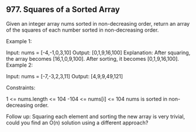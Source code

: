 ## 977. Squares of a Sorted Array

Given an integer array nums sorted in non-decreasing order, return an array of the squares of each number sorted in non-decreasing order.



Example 1:

Input: nums = [-4,-1,0,3,10]
Output: [0,1,9,16,100]
Explanation: After squaring, the array becomes [16,1,0,9,100].
After sorting, it becomes [0,1,9,16,100].
Example 2:

Input: nums = [-7,-3,2,3,11]
Output: [4,9,9,49,121]


Constraints:

1 <= nums.length <= 104
-104 <= nums[i] <= 104
nums is sorted in non-decreasing order.


Follow up: Squaring each element and sorting the new array is very trivial, could you find an O(n) solution using a different approach?